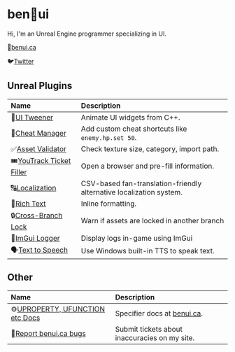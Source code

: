 # ben🌱ui

Hi, I'm an Unreal Engine programmer specializing in UI.

🌱[benui.ca](https://benui.ca/?utm_medium=social&utm_source=GitHub)

🐦[Twitter](https://twitter.com/_benui)

## Unreal Plugins

|Name|Description|
|:------------- |:-------------|
| 💨[UI Tweener](https://github.com/benui-dev/UE-BUITween) | Animate UI widgets from C++. |
| 👾[Cheat Manager](https://github.com/benui-dev/UE-BUICheatManager) | Add custom cheat shortcuts like `enemy.hp.set 50`. |
| ✅[Asset Validator](https://github.com/benui-dev/UE-BUIValidator) | Check texture size, category, import path. |
| 🎟[YouTrack Ticket Filler](https://github.com/BraceYourselfGames/UE-BYGYouTrackFiller) | Open a browser and pre-fill information. |
| 🔠[Localization](https://github.com/BraceYourselfGames/UE-BYGLocalization) | CSV-based fan-translation-friendly alternative localization system. |
| 🎨[Rich Text](https://github.com/BraceYourselfGames/UE-BYGRichText) | Inline formatting. |
| 🔒[Cross-Branch Lock](https://github.com/BraceYourselfGames/UE-BYGCrossBranchLock) | Warn if assets are locked in another branch |
| 📃[ImGui Logger](https://github.com/BraceYourselfGames/UE-BYGImguiLogger) | Display logs in-game using ImGui |
| 🗣[Text to Speech](https://github.com/BraceYourselfGames/UE-BYGTextToSpeech) | Use Windows built-in TTS to speak text. |

## Other

|Name|Description|
|:------------- |:-------------|
| ⚙[UPROPERTY, UFUNCTION etc Docs](https://github.com/benui-dev/UE-Specifier-Docs) | Specifier docs at [benui.ca](https://benui.ca/unreal/uproperty). |
| 🐛[Report benui.ca bugs](https://github.com/benui-dev/benui-site) | Submit tickets about inaccuracies on my site. |

